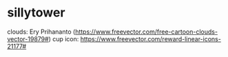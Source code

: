 # sillytower

clouds: Ery Prihananto (https://www.freevector.com/free-cartoon-clouds-vector-19879#)
cup icon: https://www.freevector.com/reward-linear-icons-21177#